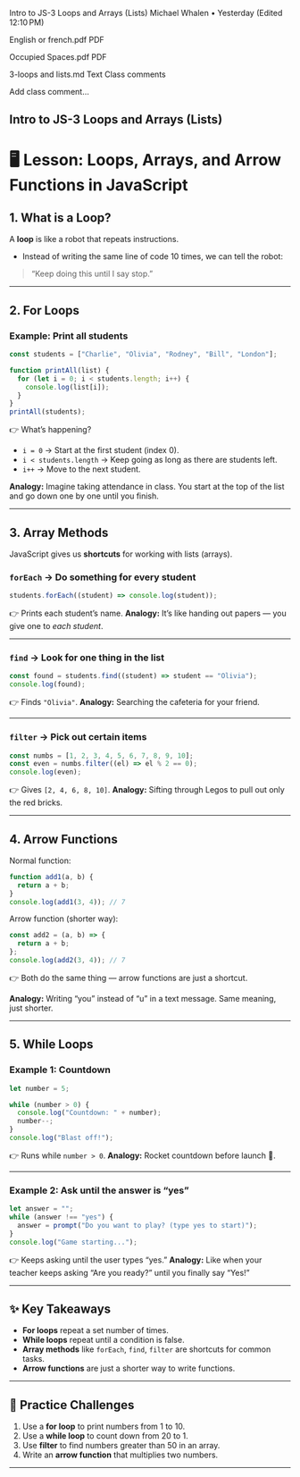 
Intro to JS-3 Loops and Arrays (Lists)
Michael Whalen
•
Yesterday (Edited 12:10 PM)

English or french.pdf
PDF

Occupied Spaces.pdf
PDF

3-loops and lists.md
Text
Class comments

Add class comment…

Intro to JS-3 Loops and Arrays (Lists)
---

# 🖥️ Lesson: Loops, Arrays, and Arrow Functions in JavaScript

## 1. What is a Loop?

A **loop** is like a robot that repeats instructions.

* Instead of writing the same line of code 10 times, we can tell the robot:

> “Keep doing this until I say stop.”

---

## 2. For Loops

### Example: Print all students

```js
const students = ["Charlie", "Olivia", "Rodney", "Bill", "London"];

function printAll(list) {
  for (let i = 0; i < students.length; i++) {
    console.log(list[i]);
  }
}
printAll(students);
```

👉 What’s happening?

* `i = 0` → Start at the first student (index 0).
* `i < students.length` → Keep going as long as there are students left.
* `i++` → Move to the next student.

**Analogy:**
Imagine taking attendance in class. You start at the top of the list and go down one by one until you finish.

---

## 3. Array Methods

JavaScript gives us **shortcuts** for working with lists (arrays).

### `forEach` → Do something for every student

```js
students.forEach((student) => console.log(student));
```

👉 Prints each student’s name.
**Analogy:** It’s like handing out papers — you give one to *each student*.

---

### `find` → Look for one thing in the list

```js
const found = students.find((student) => student == "Olivia");
console.log(found);
```

👉 Finds `"Olivia"`.
**Analogy:** Searching the cafeteria for your friend.

---

### `filter` → Pick out certain items

```js
const numbs = [1, 2, 3, 4, 5, 6, 7, 8, 9, 10];
const even = numbs.filter((el) => el % 2 == 0);
console.log(even);
```

👉 Gives `[2, 4, 6, 8, 10]`.
**Analogy:** Sifting through Legos to pull out only the red bricks.

---

## 4. Arrow Functions

Normal function:

```js
function add1(a, b) {
  return a + b;
}
console.log(add1(3, 4)); // 7
```

Arrow function (shorter way):

```js
const add2 = (a, b) => {
  return a + b;
};
console.log(add2(3, 4)); // 7
```

👉 Both do the same thing — arrow functions are just a shortcut.

**Analogy:** Writing “you” instead of “u” in a text message. Same meaning, just shorter.

---

## 5. While Loops

### Example 1: Countdown

```js
let number = 5;

while (number > 0) {
  console.log("Countdown: " + number);
  number--;
}
console.log("Blast off!");
```

👉 Runs while `number > 0`.
**Analogy:** Rocket countdown before launch 🚀.

---

### Example 2: Ask until the answer is “yes”

```js
let answer = "";
while (answer !== "yes") {
  answer = prompt("Do you want to play? (type yes to start)");
}
console.log("Game starting...");
```

👉 Keeps asking until the user types “yes.”
**Analogy:** Like when your teacher keeps asking “Are you ready?” until you finally say “Yes!”

---

## ✨ Key Takeaways

* **For loops** repeat a set number of times.
* **While loops** repeat until a condition is false.
* **Array methods** like `forEach`, `find`, `filter` are shortcuts for common tasks.
* **Arrow functions** are just a shorter way to write functions.

---

## 🎯 Practice Challenges

1. Use a **for loop** to print numbers from 1 to 10.
2. Use a **while loop** to count down from 20 to 1.
3. Use **filter** to find numbers greater than 50 in an array.
4. Write an **arrow function** that multiplies two numbers.

---